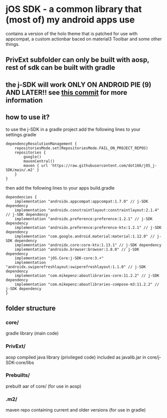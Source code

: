 # jOS SDK - a common library that (most of) my android apps use

contains a version of the holo theme that is patched for use with appcompat, a custom actionbar baced on material3 Toolbar and some other things.

## PrivExt subfolder can only be built with aosp, rest of sdk can be built with gradle

## the j-SDK will work ONLY ON ANDROID PIE (9) AND LATER!! see [this commit](https://github.com/dot166/jOS_j-sdk/commit/ae05286e8cddad03afdfd88197add1796efc4f17) for more information

## how to use it?

to use the j-SDK in a gradle project add the following lines to your settings.gradle
```
dependencyResolutionManagement {
    repositoriesMode.set(RepositoriesMode.FAIL_ON_PROJECT_REPOS)
    repositories {
        google()
        mavenCentral()
        maven { url 'https://raw.githubusercontent.com/dot166/jOS_j-SDK/main/.m2' }
    }
}
```

then add the following lines to your apps build.gradle
```
dependencies {
    implementation "androidx.appcompat:appcompat:1.7.0" // j-SDK dependency
    implementation "androidx.constraintlayout:constraintlayout:2.1.4" // j-SDK dependency
    implementation "androidx.preference:preference:1.2.1" // j-SDK dependency
    implementation "androidx.preference:preference-ktx:1.2.1" // j-SDK dependency
    implementation "com.google.android.material:material:1.12.0" // j-SDK dependency
    implementation "androidx.core:core-ktx:1.13.1" // j-SDK dependency
    implementation "androidx.browser:browser:1.8.0" // j-SDK dependency
    implementation "jOS.Core:j-SDK-core:3.+"
    implementation "androidx.swiperefreshlayout:swiperefreshlayout:1.1.0" // j-SDK dependency 
    implementation "com.mikepenz:aboutlibraries-core:11.2.2" // j-SDK dependency 
    implementation "com.mikepenz:aboutlibraries-compose-m3:11.2.2" // j-SDK dependency 
}
```


## folder structure

### core/

gradle library (main code)

### PrivExt/

aosp compiled java library (privileged code) included as javalib.jar in core/j-SDK-core/libs

### Prebuilts/

prebuilt aar of core/ (for use in aosp)

### .m2/

maven repo containing current and older versions (for use in gradle)
